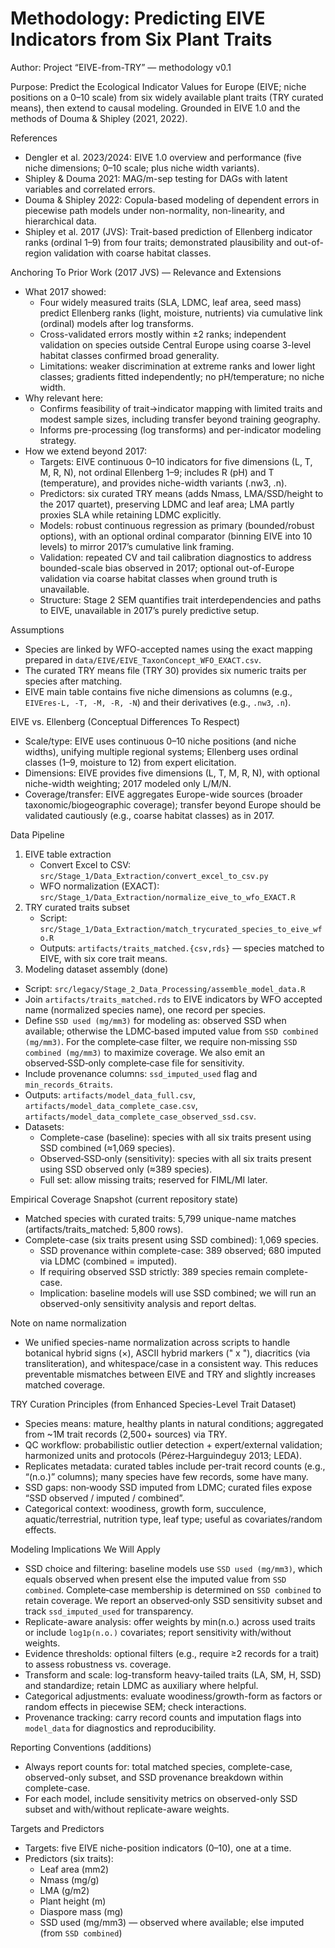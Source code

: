 # Methodology: Predicting EIVE Indicators from Six Plant Traits

Author: Project “EIVE-from-TRY” — methodology v0.1

Purpose: Predict the Ecological Indicator Values for Europe (EIVE; niche positions on a 0–10 scale) from six widely available plant traits (TRY curated means), then extend to causal modeling. Grounded in EIVE 1.0 and the methods of Douma & Shipley (2021, 2022).

References
- Dengler et al. 2023/2024: EIVE 1.0 overview and performance (five niche dimensions; 0–10 scale; plus niche width variants).
- Shipley & Douma 2021: MAG/m-sep testing for DAGs with latent variables and correlated errors.
- Douma & Shipley 2022: Copula-based modeling of dependent errors in piecewise path models under non-normality, non-linearity, and hierarchical data.
- Shipley et al. 2017 (JVS): Trait-based prediction of Ellenberg indicator ranks (ordinal 1–9) from four traits; demonstrated plausibility and out-of-region validation with coarse habitat classes.

Anchoring To Prior Work (2017 JVS) — Relevance and Extensions
- What 2017 showed:
  - Four widely measured traits (SLA, LDMC, leaf area, seed mass) predict Ellenberg ranks (light, moisture, nutrients) via cumulative link (ordinal) models after log transforms.
  - Cross-validated errors mostly within ±2 ranks; independent validation on species outside Central Europe using coarse 3-level habitat classes confirmed broad generality.
  - Limitations: weaker discrimination at extreme ranks and lower light classes; gradients fitted independently; no pH/temperature; no niche width.
- Why relevant here:
  - Confirms feasibility of trait→indicator mapping with limited traits and modest sample sizes, including transfer beyond training geography.
  - Informs pre-processing (log transforms) and per-indicator modeling strategy.
- How we extend beyond 2017:
  - Targets: EIVE continuous 0–10 indicators for five dimensions (L, T, M, R, N), not ordinal Ellenberg 1–9; includes R (pH) and T (temperature), and provides niche-width variants (.nw3, .n).
  - Predictors: six curated TRY means (adds Nmass, LMA/SSD/height to the 2017 quartet), preserving LDMC and leaf area; LMA partly proxies SLA while retaining LDMC explicitly.
  - Models: robust continuous regression as primary (bounded/robust options), with an optional ordinal comparator (binning EIVE into 10 levels) to mirror 2017’s cumulative link framing.
  - Validation: repeated CV and tail calibration diagnostics to address bounded-scale bias observed in 2017; optional out-of-Europe validation via coarse habitat classes when ground truth is unavailable.
  - Structure: Stage 2 SEM quantifies trait interdependencies and paths to EIVE, unavailable in 2017’s purely predictive setup.

Assumptions
- Species are linked by WFO-accepted names using the exact mapping prepared in `data/EIVE/EIVE_TaxonConcept_WFO_EXACT.csv`.
- The curated TRY means file (TRY 30) provides six numeric traits per species after matching.
- EIVE main table contains five niche dimensions as columns (e.g., `EIVEres-L, -T, -M, -R, -N`) and their derivatives (e.g., `.nw3`, `.n`).

EIVE vs. Ellenberg (Conceptual Differences To Respect)
- Scale/type: EIVE uses continuous 0–10 niche positions (and niche widths), unifying multiple regional systems; Ellenberg uses ordinal classes (1–9, moisture to 12) from expert elicitation.
- Dimensions: EIVE provides five dimensions (L, T, M, R, N), with optional niche-width weighting; 2017 modeled only L/M/N.
- Coverage/transfer: EIVE aggregates Europe-wide sources (broader taxonomic/biogeographic coverage); transfer beyond Europe should be validated cautiously (e.g., coarse habitat classes) as in 2017.

Data Pipeline
1) EIVE table extraction
   - Convert Excel to CSV: `src/Stage_1/Data_Extraction/convert_excel_to_csv.py`
   - WFO normalization (EXACT): `src/Stage_1/Data_Extraction/normalize_eive_to_wfo_EXACT.R`
2) TRY curated traits subset
   - Script: `src/Stage_1/Data_Extraction/match_trycurated_species_to_eive_wfo.R`
   - Outputs: `artifacts/traits_matched.{csv,rds}` — species matched to EIVE, with six core trait means.
3) Modeling dataset assembly (done)
  - Script: `src/legacy/Stage_2_Data_Processing/assemble_model_data.R`
   - Join `artifacts/traits_matched.rds` to EIVE indicators by WFO accepted name (normalized species name), one record per species.
   - Define `SSD used (mg/mm3)` for modeling as: observed SSD when available; otherwise the LDMC‑based imputed value from `SSD combined (mg/mm3)`. For the complete‑case filter, we require non‑missing `SSD combined (mg/mm3)` to maximize coverage. We also emit an observed‑SSD‑only complete‑case file for sensitivity.
   - Include provenance columns: `ssd_imputed_used` flag and `min_records_6traits`.
   - Outputs: `artifacts/model_data_full.csv`, `artifacts/model_data_complete_case.csv`, `artifacts/model_data_complete_case_observed_ssd.csv`.
   - Datasets:
     - Complete-case (baseline): species with all six traits present using SSD combined (≈1,069 species).
     - Observed‑SSD‑only (sensitivity): species with all six traits present using SSD observed only (≈389 species).
     - Full set: allow missing traits; reserved for FIML/MI later.

Empirical Coverage Snapshot (current repository state)
- Matched species with curated traits: 5,799 unique-name matches (artifacts/traits_matched: 5,800 rows).
- Complete-case (six traits present using SSD combined): 1,069 species.
  - SSD provenance within complete-case: 389 observed; 680 imputed via LDMC (combined = imputed).
  - If requiring observed SSD strictly: 389 species remain complete-case.
  - Implication: baseline models will use SSD combined; we will run an observed-only sensitivity analysis and report deltas.

Note on name normalization
- We unified species-name normalization across scripts to handle botanical hybrid signs (×), ASCII hybrid markers (" x "), diacritics (via transliteration), and whitespace/case in a consistent way. This reduces preventable mismatches between EIVE and TRY and slightly increases matched coverage.

TRY Curation Principles (from Enhanced Species-Level Trait Dataset)
- Species means: mature, healthy plants in natural conditions; aggregated from ~1M trait records (2,500+ sources) via TRY.
- QC workflow: probabilistic outlier detection + expert/external validation; harmonized units and protocols (Pérez‑Harguindeguy 2013; LEDA).
- Replicates metadata: curated tables include per-trait record counts (e.g., “(n.o.)” columns); many species have few records, some have many.
- SSD gaps: non‑woody SSD imputed from LDMC; curated files expose “SSD observed / imputed / combined”.
- Categorical context: woodiness, growth form, succulence, aquatic/terrestrial, nutrition type, leaf type; useful as covariates/random effects.

Modeling Implications We Will Apply
- SSD choice and filtering: baseline models use `SSD used (mg/mm3)`, which equals observed when present else the imputed value from `SSD combined`. Complete‑case membership is determined on `SSD combined` to retain coverage. We report an observed‑only SSD sensitivity subset and track `ssd_imputed_used` for transparency.
- Replicate-aware analysis: offer weights by min(n.o.) across used traits or include `log1p(n.o.)` covariates; report sensitivity with/without weights.
- Evidence thresholds: optional filters (e.g., require ≥2 records for a trait) to assess robustness vs. coverage.
- Transform and scale: log-transform heavy-tailed traits (LA, SM, H, SSD) and standardize; retain LDMC as auxiliary where helpful.
- Categorical adjustments: evaluate woodiness/growth-form as factors or random effects in piecewise SEM; check interactions.
- Provenance tracking: carry record counts and imputation flags into `model_data` for diagnostics and reproducibility.

Reporting Conventions (additions)
- Always report counts for: total matched species, complete-case, observed-only subset, and SSD provenance breakdown within complete-case.
- For each model, include sensitivity metrics on observed-only SSD subset and with/without replicate-aware weights.

Targets and Predictors
- Targets: five EIVE niche-position indicators (0–10), one at a time.
- Predictors (six traits):
  - Leaf area (mm2)
  - Nmass (mg/g)
  - LMA (g/m2)
  - Plant height (m)
  - Diaspore mass (mg)
  - SSD used (mg/mm3) — observed where available; else imputed (from `SSD combined`)
